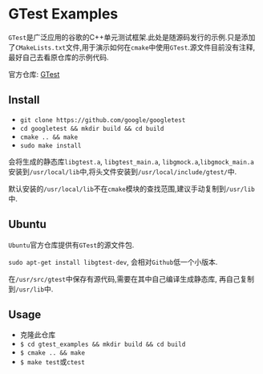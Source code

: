 # GTest Examples

`GTest`是广泛应用的谷歌的C++单元测试框架.此处是随源码发行的示例.只是添加了`CMakeLists.txt`文件,用于演示如何在`cmake`中使用`GTest`.源文件目前没有注释,最好自己去看原仓库的示例代码.

官方仓库: [GTest](https://github.com/google/googletest)

## Install

* `git clone https://github.com/google/googletest`
* `cd googletest && mkdir build && cd build`
* `cmake .. && make`
* `sudo make install`

会将生成的静态库`libgtest.a`, `libgtest_main.a`, `libgmock.a`,`libgmock_main.a`
安装到`/usr/local/lib`中,将头文件安装到`/usr/local/include/gtest/`中.

默认安装的`/usr/local/lib`不在`cmake`模块的查找范围,建议手动复制到`/usr/lib`中.

## Ubuntu

`Ubuntu`官方仓库提供有`GTest`的源文件包.

`sudo apt-get install libgtest-dev`, 会相对`Github`低一个小版本.

在`/usr/src/gtest`中保存有源代码,需要在其中自己编译生成静态库, 再自己复制到`/usr/lib`中.

## Usage

* 克隆此仓库
* `$ cd gtest_examples && mkdir build && cd build`
* `$ cmake .. && make`
* `$ make test`或`ctest`
